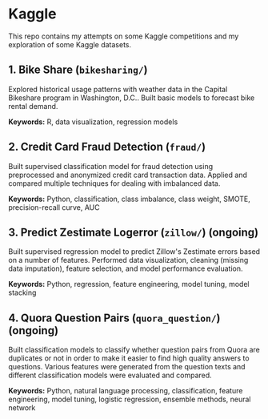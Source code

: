 # Kaggle  
This repo contains my attempts on some Kaggle competitions and my exploration of some Kaggle datasets. 

## 1. Bike Share (`bikesharing/`) 

Explored historical usage patterns with weather data in the Capital Bikeshare program in Washington, D.C.. Built basic models to forecast bike rental demand. 

**Keywords:** R, data visualization, regression models   

## 2. Credit Card Fraud Detection (`fraud/`)

Built supervised classification model for fraud detection using preprocessed and anonymized credit card transaction data. Applied and compared multiple techniques for dealing with imbalanced data. 

**Keywords:** Python, classification, class imbalance, class weight, SMOTE, precision-recall curve, AUC  

## 3. Predict Zestimate Logerror (`zillow/`) (ongoing)

Built supervised regression model to predict Zillow's Zestimate errors based on a number of features. Performed data visualization, cleaning (missing data imputation), feature selection, and model performance evaluation. 

**Keywords:** Python, regression, feature engineering, model tuning, model stacking 


## 4. Quora Question Pairs (`quora_question/`) (ongoing)

Built classification models to classify whether question pairs from Quora are duplicates or not in order to make it easier to find high quality answers to questions. Various features were generated from the question texts and different classification models were evaluated and compared. 

**Keywords:** Python, natural language processing, classification, feature engineering, model tuning, logistic regression, ensemble methods, neural network 


